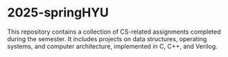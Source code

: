 # 2025-springHYU

This repository contains a collection of CS-related assignments completed during the semester. It includes projects on data structures, operating systems, and computer architecture, implemented in C, C++, and Verilog.
